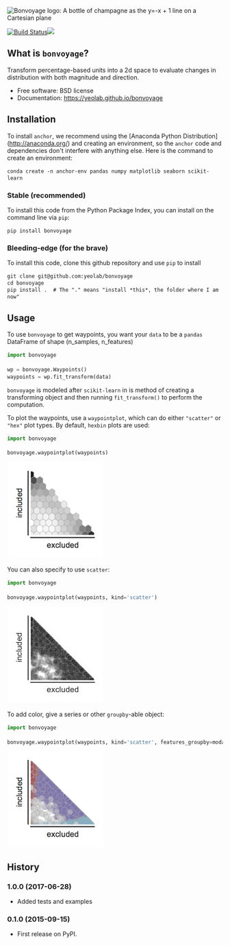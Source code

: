![Bonvoyage logo: A bottle of champagne as the y=-x + 1 line on a Cartesian plane](https://raw.githubusercontent.com/YeoLab/bonvoyage/master/logo/v2/logo-128.png)

[![Build Status](https://travis-ci.org/YeoLab/bonvoyage.svg?branch=master)](https://travis-ci.org/YeoLab/bonvoyage)[![](https://img.shields.io/pypi/v/bonvoyage.svg)](https://pypi.python.org/pypi/bonvoyage)

## What is `bonvoyage`?

Transform percentage-based units into a 2d space to evaluate changes in distribution with both magnitude and direction.

* Free software: BSD license
* Documentation: https://yeolab.github.io/bonvoyage

## Installation

To install `anchor`, we recommend using the [Anaconda Python Distribution]
(http://anaconda.org/) and creating an environment, so the `anchor` code and
dependencies don't interfere with anything else. Here is the command to create an
environment:

```
conda create -n anchor-env pandas numpy matplotlib seaborn scikit-learn
```

### Stable (recommended)

To install this code from the Python Package Index, you can install on the
command line via `pip`:

```
pip install bonvoyage
```

### Bleeding-edge (for the brave)

To install this code, clone this github repository and use `pip` to install

    git clone git@github.com:yeolab/bonvoyage
    cd bonvoyage
    pip install .  # The "." means "install *this*, the folder where I am now"


## Usage


To use `bonvoyage` to get waypoints, you want your `data` to be a `pandas`
DataFrame of shape (n_samples, n_features)

```python
import bonvoyage

wp = bonvoyage.Waypoints()
waypoints = wp.fit_transform(data)
```

`bonvoyage` is modeled after `scikit-learn` in is method of creating a
transforming object and then running `fit_transform()` to perform the computation.

To plot the waypoints, use a `waypointplot`, which can do either `"scatter"` or
`"hex"` plot types. By default, `hexbin` plots are used:


```python
import bonvoyage

bonvoyage.waypointplot(waypoints)
```


![Hexbin waypoints](figures/iPSC_hexbin.png)

You can also specify to use `scatter`:

```python
import bonvoyage

bonvoyage.waypointplot(waypoints, kind='scatter')
```

![Scatter waypoints](figures/iPSC_scatter.png)

To add color, give a series or other `groupby`-able object:

```python
import bonvoyage

bonvoyage.waypointplot(waypoints, kind='scatter', features_groupby=modalities)
```

![Scatter, colored by modality waypoints](figures/iPSC_scatter_modality.png)


## History

### 1.0.0 (2017-06-28)

* Added tests and examples

### 0.1.0 (2015-09-15)

* First release on PyPI.
